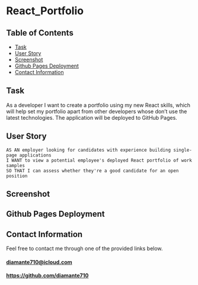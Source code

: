 # React_Portfolio

## Table of Contents

* [Task](#Task)
* [User Story](#User-Story)
* [Screenshot](#Screenshot)
* [Github Pages Deployment](#Github-Pages-Deployment)
* [Contact Information](#Contact-Information)

## <a name="Task"></a>Task

As a developer I want to create a portfolio using my new React skills, which will help set my portfolio apart from other developers whose don’t use the latest technologies. The application will be deployed to GitHub Pages.

## <a name="User Story"></a>User Story

```
AS AN employer looking for candidates with experience building single-page applications
I WANT to view a potential employee's deployed React portfolio of work samples
SO THAT I can assess whether they're a good candidate for an open position
```

## <a name="Screenshot"></a>Screenshot



## <a name="Github Pages Deployment"></a>Github Pages Deployment



## <a name="Contact Information"></a>Contact Information

Feel free to contact me through one of the provided links below.
#### diamante710@icloud.com
#### https://github.com/diamante710